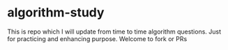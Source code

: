 # algorithm-study
This is repo which I will update from time to time algorithm questions. Just for practicing and enhancing purpose. Welcome to fork or PRs
